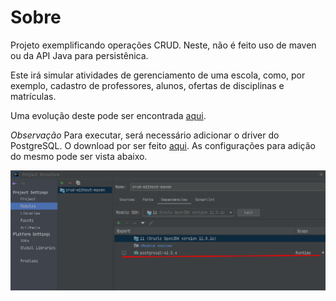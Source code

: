 # Sobre

Projeto exemplificando operações CRUD. Neste, não é feito uso de maven ou da API Java para persistênica.

Este irá simular atividades de gerenciamento de uma escola, como, por exemplo, cadastro de professores, alunos, ofertas de disciplinas e matrículas.

Uma evolução deste pode ser encontrada [aqui](https://github.com/fysabelah/crud-school-hibernate).

_Observação_
Para executar, será necessário adicionar o driver do PostgreSQL. O download por ser feito [aqui](https://jdbc.postgresql.org/download/). As configurações para adição do mesmo pode ser vista abaixo.

![img.png](img.png)